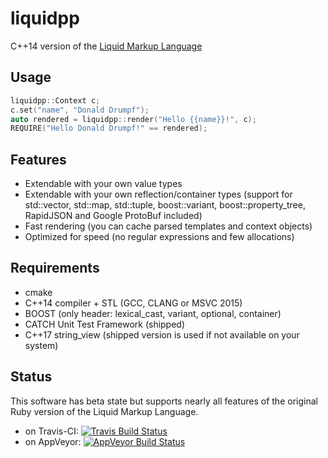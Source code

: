 # liquidpp
C++14 version of the [Liquid Markup Language](https://shopify.github.io/liquid/)

Usage
-----

```C++
liquidpp::Context c;
c.set("name", "Donald Drumpf");
auto rendered = liquidpp::render("Hello {{name}}!", c);
REQUIRE("Hello Donald Drumpf!" == rendered);
```

Features
-----
* Extendable with your own value types
* Extendable with your own reflection/container types
  (support for std::vector, std::map, std::tuple, boost::variant, boost::property_tree, RapidJSON and Google ProtoBuf included)
* Fast rendering (you can cache parsed templates and context objects)
* Optimized for speed (no regular expressions and few allocations)

Requirements
-----
* cmake
* C++14 compiler + STL (GCC, CLANG or MSVC 2015)
* BOOST (only header: lexical_cast, variant, optional, container)
* CATCH Unit Test Framework (shipped)
* C++17 string_view (shipped version is used if not available on your system)

Status
-----
This software has beta state but supports nearly all features of the original Ruby version of the Liquid Markup Language.

- on Travis-CI: [![Travis Build Status](https://travis-ci.org/mrpi/liquidpp.svg?branch=master)](https://travis-ci.org/mrpi/liquidpp)
- on AppVeyor: [![AppVeyor Build Status](https://ci.appveyor.com/api/projects/status/91g3twect2bacw3w/branch/master?svg=true)](https://ci.appveyor.com/project/mrpi/liquidpp)

